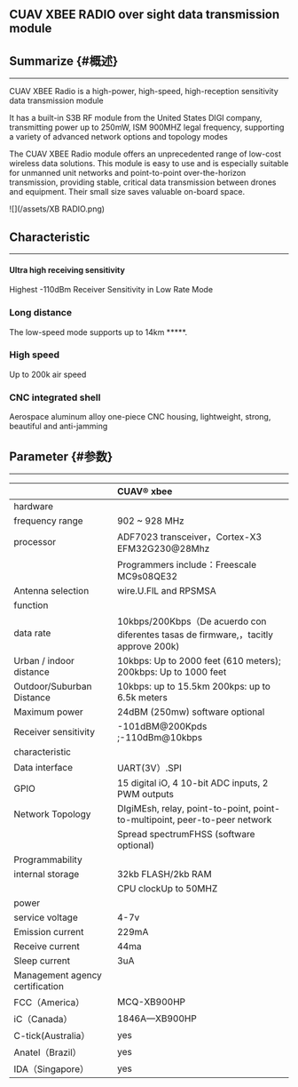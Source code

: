## **CUAV XBEE RADIO over sight data transmission module**



##  Summarize {#概述}

---

CUAV XBEE Radio is a high-power, high-speed, high-reception sensitivity data transmission module

It has a built-in S3B RF module from the United States DIGI company, transmitting power up to 250mW, ISM 900MHZ legal frequency, supporting a variety of advanced network options and topology modes

The CUAV XBEE Radio module offers an unprecedented range of low-cost wireless data solutions. This module is easy to use and is especially suitable for unmanned unit networks and point-to-point over-the-horizon transmission, providing stable, critical data transmission between drones and equipment. Their small size saves valuable on-board space.

![](/assets/XB RADIO.png)

## Characteristic

---

#### Ultra high receiving sensitivity

Highest -110dBm Receiver Sensitivity in Low Rate Mode

### Long distance

The low-speed mode supports up to 14km \*\*\*\*\*.

### High speed

Up to 200k air speed

### CNC integrated shell

Aerospace aluminum alloy one-piece CNC housing, lightweight, strong, beautiful and anti-jamming

## Parameter {#参数}

---

|  | CUAV®  xbee |
| :--- | :--- |
| hardware |  |
|  frequency range  | 902 ~ 928 MHz |
| processor | ADF7023 transceiver，Cortex-X3 EFM32G230@28Mhz |
|  | Programmers include：Freescale MC9s08QE32 |
| Antenna selection | wire.U.FlL and RPSMSA |
| function  |  |
| data rate | 10kbps/200Kbps（De acuerdo con diferentes tasas de firmware,，tacitly approve 200k\) |
| Urban / indoor distance | 10kbps: Up to 2000 feet \(610 meters\); 200kbps: Up to 1000 feet |
| Outdoor/Suburban Distance | 10kbps: up to 15.5km 200kps: up to 6.5k meters |
| Maximum power | 24dBM \(250mw\) software optional |
| Receiver sensitivity | -101dBM@200Kpds ;-110dBm@10kbps |
| characteristic |  |
| Data interface | UART\(3V）.SPI |
| GPIO | 15 digital iO, 4 10-bit ADC inputs, 2 PWM outputs |
| Network Topology | DIgiMEsh, relay, point-to-point, point-to-multipoint, peer-to-peer network |
|  | Spread spectrumFHSS \(software optional\) |
| Programmability |  |
| internal storage | 32kb FLASH/2kb RAM |
|  | CPU clockUp to 50MHZ |
| power |  |
|  service voltage | 4-7v |
| Emission current | 229mA |
| Receive current | 44ma |
| Sleep current | 3uA |
| Management agency certification |  |
| FCC（America） | MCQ-XB900HP |
| iC（Canada） | 1846A—XB900HP |
| C-tick\(Australia） | yes |
| Anatel（Brazil） | yes |
| IDA（Singapore） | yes |



